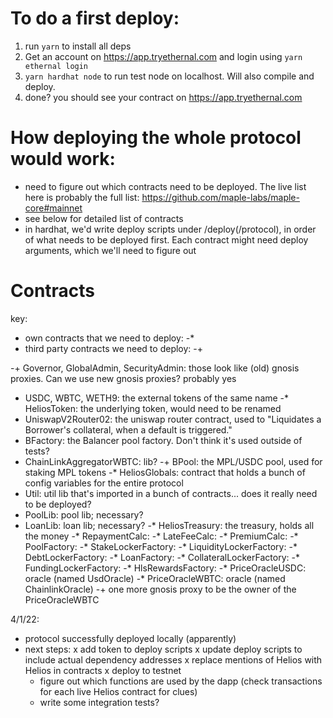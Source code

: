 # To do a first deploy:
1. run `yarn` to install all deps
2. Get an account on https://app.tryethernal.com and login using `yarn ethernal login`
3. `yarn hardhat node` to run test node on localhost. Will also compile and deploy.
4. done? you should see your contract on https://app.tryethernal.com

# How deploying the whole protocol would work:
- need to figure out which contracts need to be deployed. The live list here is probably the full list: https://github.com/maple-labs/maple-core#mainnet
- see below for detailed list of contracts
- in hardhat, we'd write deploy scripts under /deploy(/protocol), in order of what needs to be deployed first. Each contract might need deploy arguments, which we'll need to figure out


# Contracts
key:
- own contracts that we need to deploy: -*
- third party contracts we need to deploy: -+

-+ Governor, GlobalAdmin, SecurityAdmin: those look like (old) gnosis proxies. Can we use new gnosis proxies? probably yes
- USDC, WBTC, WETH9: the external tokens of the same name
-* HeliosToken: the underlying token, would need to be renamed
- UniswapV2Router02: the uniswap router contract, used to "Liquidates a Borrower's collateral, when a default is triggered."
- BFactory: the Balancer pool factory. Don't think it's used outside of tests?
- ChainLinkAggregatorWBTC: lib?
-+ BPool: the MPL/USDC pool, used for staking MPL tokens
-* HeliosGlobals: contract that holds a bunch of config variables for the entire protocol
- Util: util lib that's imported in a bunch of contracts... does it really need to be deployed?
- PoolLib: pool lib; necessary?
- LoanLib: loan lib; necessary?
-* HeliosTreasury: the treasury, holds all the money
-* RepaymentCalc:
-* LateFeeCalc:
-* PremiumCalc:
-* PoolFactory:
-* StakeLockerFactory:
-* LiquidityLockerFactory:
-* DebtLockerFactory:
-* LoanFactory:
-* CollateralLockerFactory:
-* FundingLockerFactory:
-* HlsRewardsFactory:
-* PriceOracleUSDC: oracle (named UsdOracle)
-* PriceOracleWBTC: oracle (named ChainlinkOracle)
-+ one more gnosis proxy to be the owner of the PriceOracleWBTC

4/1/22:
- protocol successfully deployed locally (apparently)
- next steps:
  x add token to deploy scripts
  x update deploy scripts to include actual dependency addresses
  x replace mentions of Helios with Helios in contracts
  x deploy to testnet
  * figure out which functions are used by the dapp (check transactions for each live Helios contract for clues)
  * write some integration tests?
